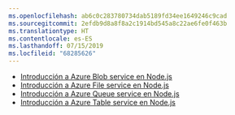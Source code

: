```yaml
---
ms.openlocfilehash: ab6c0c283780734dab5189fd34ee1649246c9cad
ms.sourcegitcommit: 2efdb9d8a8f8a2c1914bd545a8c22ae6fe0f463b
ms.translationtype: HT
ms.contentlocale: es-ES
ms.lasthandoff: 07/15/2019
ms.locfileid: "68285626"
---
```


* [Introducción a Azure Blob service en Node.js](https://azure.microsoft.com/resources/samples/storage-blob-node-getting-started/)
* [Introducción a Azure File service en Node.js](https://azure.microsoft.com/resources/samples/storage-file-node-getting-started/)
* [Introducción a Azure Queue service en Node.js](https://azure.microsoft.com/resources/samples/storage-queue-node-getting-started/)
* [Introducción a Azure Table service en Node.js](https://azure.microsoft.com/resources/samples/storage-table-node-getting-started/)
